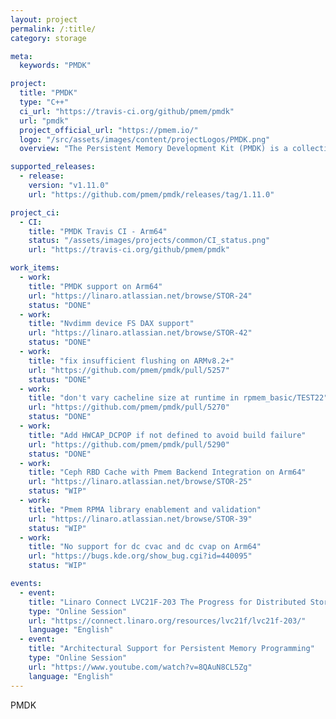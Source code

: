 ```yaml
---
layout: project
permalink: /:title/
category: storage

meta:
  keywords: "PMDK"

project:
  title: "PMDK"
  type: "C++"
  ci_url: "https://travis-ci.org/github/pmem/pmdk"
  url: "pmdk"
  project_official_url: "https://pmem.io/"
  logo: "/src/assets/images/content/projectLogos/PMDK.png"
  overview: "The Persistent Memory Development Kit (PMDK) is a collection of libraries and tools for System Administrators and Application Developers to simplify managing and accessing persistent memory devices. All PMDK related libraries are described in detail on pmem.io/pmdk."

supported_releases:
  - release:
    version: "v1.11.0"
    url: "https://github.com/pmem/pmdk/releases/tag/1.11.0"

project_ci:
  - CI:
    title: "PMDK Travis CI - Arm64"
    status: "/assets/images/projects/common/CI_status.png"
    url: "https://travis-ci.org/github/pmem/pmdk"

work_items:
  - work:
    title: "PMDK support on Arm64"
    url: "https://linaro.atlassian.net/browse/STOR-24"
    status: "DONE"
  - work:
    title: "Nvdimm device FS DAX support"
    url: "https://linaro.atlassian.net/browse/STOR-42"
    status: "DONE"
  - work:
    title: "fix insufficient flushing on ARMv8.2+"
    url: "https://github.com/pmem/pmdk/pull/5257"
    status: "DONE"
  - work:
    title: "don't vary cacheline size at runtime in rpmem_basic/TEST22"
    url: "https://github.com/pmem/pmdk/pull/5270"
    status: "DONE"
  - work:
    title: "Add HWCAP_DCPOP if not defined to avoid build failure"
    url: "https://github.com/pmem/pmdk/pull/5290"
    status: "DONE"
  - work:
    title: "Ceph RBD Cache with Pmem Backend Integration on Arm64"
    url: "https://linaro.atlassian.net/browse/STOR-25"
    status: "WIP"
  - work:
    title: "Pmem RPMA library enablement and validation"
    url: "https://linaro.atlassian.net/browse/STOR-39"
    status: "WIP"
  - work:
    title: "No support for dc cvac and dc cvap on Arm64"
    url: "https://bugs.kde.org/show_bug.cgi?id=440095"
    status: "WIP"

events:
  - event:
    title: "Linaro Connect LVC21F-203 The Progress for Distributed Storage on Arm64"
    type: "Online Session"
    url: "https://connect.linaro.org/resources/lvc21f/lvc21f-203/"
    language: "English"
  - event:
    title: "Architectural Support for Persistent Memory Programming"
    type: "Online Session"
    url: "https://www.youtube.com/watch?v=8QAuN8CL5Zg"
    language: "English"
---
```


<p>PMDK</p>
